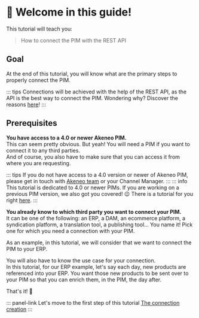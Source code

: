 # 👋 Welcome in this guide!

This tutorial will teach you:
> How to connect the PIM with the REST API

## Goal
At the end of this tutorial, you will know what are the primary steps to properly connect the PIM.

::: tips
Connections will be achieved with the help of the REST API, as the API is the best way to connect the PIM. Wondering why? Discover the reasons [here](/documentation/introduction.html#why-should-you-use-our-api)!
:::

## Prerequisites

<i class="fa fa-check-square"></i> **You have access to a 4.0 or newer Akeneo PIM.**  
This can seem pretty obvious. But yeah! You will need a PIM if you want to connect it to any third parties.  
And of course, you also have to make sure that you can access it from where you are requesting.

::: tips
If you do not have access to a 4.0 version or newer of Akeneo PIM, please get in touch with [Akeneo team](mailto:partners@akeneo.com) or your Channel Manager. 
:::
::: info
This tutorial is dedicated to 4.0 or newer PIMs. If you are working on a previous PIM version, we also got you covered! :wink: There is a tutorial for you right [here](/getting-started/connect-the-pim-old/welcome.html).
::: 

<i class="fa fa-check-square"></i> **You already know to which third party you want to connect your PIM.**  
It can be one of the following: an ERP, a DAM, an ecommerce platform, a syndication platform, a translation tool, a publishing tool... You name it! Pick one for which you need a connection with your PIM.

As an example, in this tutorial, we will consider that we want to connect the PIM to your ERP.

You will also have to know the use case for your connection.  
In this tutorial, for our ERP example, let's say each day, new products are referenced into your ERP. You want those new products to be sent over to your PIM so that you can enrich them, in the PIM, the day after.

That's it! :tada:

::: panel-link Let's move to the first step of this tutorial [The connection creation](/getting-started/connect-the-pim-4x/step-1.html)
:::
